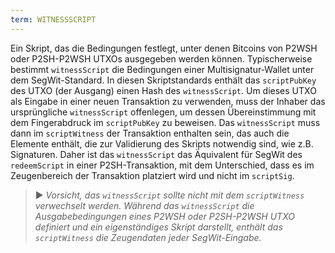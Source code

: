 ```yaml
---
term: WITNESSSCRIPT
---
```


Ein Skript, das die Bedingungen festlegt, unter denen Bitcoins von P2WSH oder P2SH-P2WSH UTXOs ausgegeben werden können. Typischerweise bestimmt `witnessScript` die Bedingungen einer Multisignatur-Wallet unter dem SegWit-Standard. In diesen Skriptstandards enthält das `scriptPubKey` des UTXO (der Ausgang) einen Hash des `witnessScript`. Um dieses UTXO als Eingabe in einer neuen Transaktion zu verwenden, muss der Inhaber das ursprüngliche `witnessScript` offenlegen, um dessen Übereinstimmung mit dem Fingerabdruck im `scriptPubKey` zu beweisen. Das `witnessScript` muss dann im `scriptWitness` der Transaktion enthalten sein, das auch die Elemente enthält, die zur Validierung des Skripts notwendig sind, wie z.B. Signaturen. Daher ist das `witnessScript` das Äquivalent für SegWit des `redeemScript` in einer P2SH-Transaktion, mit dem Unterschied, dass es im Zeugenbereich der Transaktion platziert wird und nicht im `scriptSig`.

> ► *Vorsicht, das `witnessScript` sollte nicht mit dem `scriptWitness` verwechselt werden. Während das `witnessScript` die Ausgabebedingungen eines P2WSH oder P2SH-P2WSH UTXO definiert und ein eigenständiges Skript darstellt, enthält das `scriptWitness` die Zeugendaten jeder SegWit-Eingabe.*